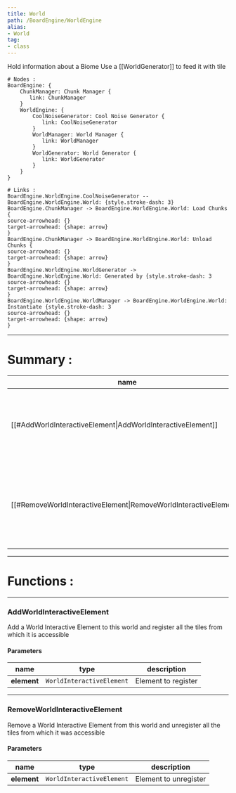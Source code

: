 ```yaml
---
title: World
path: /BoardEngine/WorldEngine
alias: 
- World
tag: 
- class
---
```

Hold information about a Biome
Use a [[WorldGenerator]] to feed it with tile
```d2
# Nodes :
BoardEngine: {
    ChunkManager: Chunk Manager {
       link: ChunkManager
    }
    WorldEngine: {
        CoolNoiseGenerator: Cool Noise Generator {
           link: CoolNoiseGenerator
        }
        WorldManager: World Manager {
           link: WorldManager
        }
        WorldGenerator: World Generator {
           link: WorldGenerator
        }
    }
}

# Links :
BoardEngine.WorldEngine.CoolNoiseGenerator -- BoardEngine.WorldEngine.World: {style.stroke-dash: 3}
BoardEngine.ChunkManager -> BoardEngine.WorldEngine.World: Load Chunks {
source-arrowhead: {}
target-arrowhead: {shape: arrow}
}
BoardEngine.ChunkManager -> BoardEngine.WorldEngine.World: Unload Chunks {
source-arrowhead: {}
target-arrowhead: {shape: arrow}
}
BoardEngine.WorldEngine.WorldGenerator -> BoardEngine.WorldEngine.World: Generated by {style.stroke-dash: 3
source-arrowhead: {}
target-arrowhead: {shape: arrow}
}
BoardEngine.WorldEngine.WorldManager -> BoardEngine.WorldEngine.World: Instantiate {style.stroke-dash: 3
source-arrowhead: {}
target-arrowhead: {shape: arrow}
}

```
---
# Summary :
name|description
----|----
[[#AddWorldInteractiveElement\|AddWorldInteractiveElement]] | `Add a World Interactive Element to this world and register all the tiles from which it is accessible`
[[#RemoveWorldInteractiveElement\|RemoveWorldInteractiveElement]] | `Remove a World Interactive Element from this world and unregister all the tiles from which it was accessible`

---
# Functions :

---
### AddWorldInteractiveElement
Add a World Interactive Element to this world and register all the tiles from which it is accessible

#### Parameters
name|type|description
-----|-----|-----
**element**|`WorldInteractiveElement`|Element to register

---
### RemoveWorldInteractiveElement
Remove a World Interactive Element from this world and unregister all the tiles from which it was accessible

#### Parameters
name|type|description
-----|-----|-----
**element**|`WorldInteractiveElement`|Element to unregister

